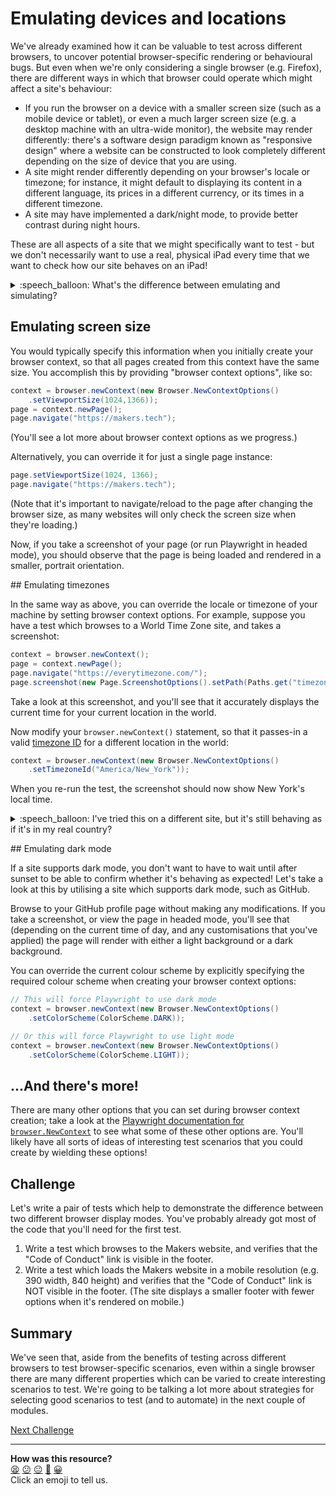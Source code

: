 # Emulating devices and locations

We've already examined how it can be valuable to test across different 
browsers, to uncover potential browser-specific rendering or behavioural bugs. 
But even when we're only considering a single browser (e.g. Firefox), there are 
different ways in which that browser could operate which might affect a site's 
behaviour:

* If you run the browser on a device with a smaller screen size (such as a 
mobile device or tablet), or even a much larger screen size (e.g. a desktop 
machine with an ultra-wide monitor), the website may render differently: 
there's a software design paradigm known as "responsive design" where a 
website can be constructed to look completely different depending on the size 
of device that you are using.
* A site might render differently depending on your browser's locale or 
timezone; for instance, it might default to displaying its content in a 
different language, its prices in a different currency, or its times in a 
different timezone.
* A site may have implemented a dark/night mode, to provide better contrast 
during night hours.

These are all aspects of a site that we might specifically want to test - but 
we don't necessarily want to use a real, physical iPad every time that we want 
to check how our site behaves on an iPad!

<details>
  <summary>:speech_balloon: What's the difference between emulating and 
  simulating?</summary>

  The words **emulator** and **simulator** are both often used in very similar 
  contexts, and their differences generally aren't well understood, which means 
  that they are often used interchangeably. As a quick aside, here are some of 
  the differences between the two:

  * When you **simulate**, you are trying to recreate (or copy) something from 
  the real world, using the limited tools that you have available. Think of a 
  flight simulator: you're not really in the sky, but you're given all of the 
  controls, visuals, and possibly even movement that you would associate with a 
  real plane. However, it's not _the same as a plane_ - when you simulate, you 
  make assumptions, and this could lead to important bugs being missed.
  * When you **emulate**, you're providing a complete imitation of the real 
  thing. For all intents and purposes, it's the same: so in the flying world, 
  maybe you're sitting at the controls of a real plane but there's a co-pilot 
  doing all of the important stuff.

  For this reason, it's important to observe that when we talk about 
  replicating the behaviour of browser properties such as location and 
  device size, we are talking about **emulation**. Playwright isn't telling 
  Chromium "pretend that you have a 1024 x 1366 pixel screen size"; it creates 
  its Chromium instance with that size. And even if we're not telling the truth 
  about our timezone, we are still giving Chromium that genuine timezone 
  information - it's as if we're really in that timezone.

</details>

## Emulating screen size

You would typically specify this information when you initially create your 
browser context, so that all pages created from this context have the same 
size. You accomplish this by providing "browser context options", like so:

```java
context = browser.newContext(new Browser.NewContextOptions()
    .setViewportSize(1024,1366));
page = context.newPage();
page.navigate("https://makers.tech");
```

(You'll see a lot more about browser context options as we progress.)

Alternatively, you can override it for just a single page instance:

```java
page.setViewportSize(1024, 1366);
page.navigate("https://makers.tech");
```

(Note that it's important to navigate/reload to the page after changing the 
browser size, as many websites will only check the screen size when they're 
loading.)

Now, if you take a screenshot of your page (or run Playwright in headed mode), 
you should observe that the page is being loaded and rendered in a smaller, 
portrait orientation.

## Emulating timezones

In the same way as above, you can override the locale or timezone of your 
machine by setting browser context options. For example, suppose you have a 
test which browses to a World Time Zone site, and takes a screenshot:

```java
context = browser.newContext();
page = context.newPage();
page.navigate("https://everytimezone.com/");
page.screenshot(new Page.ScreenshotOptions().setPath(Paths.get("timezones.png")));
```

Take a look at this screenshot, and you'll see that it accurately displays the 
current time for your current location in the world.

Now modify your `browser.newContext()` statement, so that it passes-in a valid 
[timezone ID](https://en.wikipedia.org/wiki/List_of_tz_database_time_zones) for 
a different location in the world:

```java
context = browser.newContext(new Browser.NewContextOptions()
    .setTimezoneId("America/New_York"));
```

When you re-run the test, the screenshot should now show New York's local time.

<details>
  <summary>:speech_balloon: I've tried this on a different site, but it's 
  still behaving as if it's in my real country?</summary>

  Emulating being in a different part of the world is a tricky business, as 
  different websites will implement different checks in order to determine a 
  user's location. Some might use timezone ID, as above; but a lot of sites 
  will rely purely on a user's IP address.
  
  This is why, for example, it's not easy to use a different country's Netflix 
  unless you're using a genuine VPN connection. Regardless, it's helpful to 
  know that you can override where your browser is saying that it's from.

</details>

## Emulating dark mode

If a site supports dark mode, you don't want to have to wait until after sunset 
to be able to confirm whether it's behaving as expected! Let's take a look at 
this by utilising a site which supports dark mode, such as GitHub.

Browse to your GitHub profile page without making any modifications. If you 
take a screenshot, or view the page in headed mode, you'll see that (depending 
on the current time of day, and any customisations that you've applied) the page 
will render with either a light background or a dark background.

You can override the current colour scheme by explicitly specifying the 
required colour scheme when creating your browser context options:

```java
// This will force Playwright to use dark mode
context = browser.newContext(new Browser.NewContextOptions()
    .setColorScheme(ColorScheme.DARK));

// Or this will force Playwright to use light mode
context = browser.newContext(new Browser.NewContextOptions()
    .setColorScheme(ColorScheme.LIGHT));
```

## ...And there's more!

There are many other options that you can set during browser context creation; 
take a look at the [Playwright documentation for 
`browser.NewContext`](https://playwright.dev/java/docs/api/class-browser#browser-new-context) 
to see what some of these other options are. You'll likely have all sorts of 
ideas of interesting test scenarios that you could create by wielding these 
options! 

## Challenge

Let's write a pair of tests which help to demonstrate the difference between 
two different browser display modes. You've probably already got most of the 
code that you'll need for the first test.

1. Write a test which browses to the Makers website, and verifies that the 
"Code of Conduct" link is visible in the footer.
2. Write a test which loads the Makers website in a mobile resolution (e.g. 
390 width, 840 height) and verifies that the "Code of Conduct" link is NOT 
visible in the footer. (The site displays a smaller footer with fewer options 
when it's rendered on mobile.)

## Summary

We've seen that, aside from the benefits of testing across different browsers 
to test browser-specific scenarios, even within a single browser there are many 
different properties which can be varied to create interesting scenarios to 
test. We're going to be talking a lot more about strategies for selecting good 
scenarios to test (and to automate) in the next couple of modules.

[Next Challenge](10_advanced_locators.md)

<!-- BEGIN GENERATED SECTION DO NOT EDIT -->

---

**How was this resource?**  
[😫](https://airtable.com/shrUJ3t7KLMqVRFKR?prefill_Repository=makersacademy%2Fjava-fundamentals-with-intellij&prefill_File=playwright%2F09_emulating_devices_and_locations.md&prefill_Sentiment=😫) [😕](https://airtable.com/shrUJ3t7KLMqVRFKR?prefill_Repository=makersacademy%2Fjava-fundamentals-with-intellij&prefill_File=playwright%2F09_emulating_devices_and_locations.md&prefill_Sentiment=😕) [😐](https://airtable.com/shrUJ3t7KLMqVRFKR?prefill_Repository=makersacademy%2Fjava-fundamentals-with-intellij&prefill_File=playwright%2F09_emulating_devices_and_locations.md&prefill_Sentiment=😐) [🙂](https://airtable.com/shrUJ3t7KLMqVRFKR?prefill_Repository=makersacademy%2Fjava-fundamentals-with-intellij&prefill_File=playwright%2F09_emulating_devices_and_locations.md&prefill_Sentiment=🙂) [😀](https://airtable.com/shrUJ3t7KLMqVRFKR?prefill_Repository=makersacademy%2Fjava-fundamentals-with-intellij&prefill_File=playwright%2F09_emulating_devices_and_locations.md&prefill_Sentiment=😀)  
Click an emoji to tell us.

<!-- END GENERATED SECTION DO NOT EDIT -->
